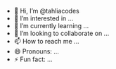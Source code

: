 - 👋 Hi, I’m @tahliacodes
- 👀 I’m interested in ...
- 🌱 I’m currently learning ...
- 💞️ I’m looking to collaborate on ...
- 📫 How to reach me ...
- 😄 Pronouns: ...
- ⚡ Fun fact: ...

<!---
tahliacodes/tahliacodes is a ✨ special ✨ repository because its `README.md` (this file) appears on your GitHub profile.
You can click the Preview link to take a look at your changes.
--->
